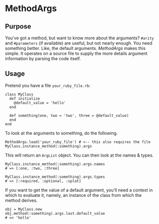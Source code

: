 # MethodArgs

## Purpose

You've got a method, but want to know more about the arguments? `#arity` and `#parameters` (if available) are useful,
but not nearly enough. You need something better. Like, the default arguments. *MethodArgs* makes this simple. It operates
on a source file to supply the more details argument information by parsing the code itself.

## Usage

Pretend you have a file `your_ruby_file.rb`:

    class MyClass
      def initialize
        @default_value = 'hello'
      end

      def something(one, two = 'two', three = @default_value)
      end
    end

To look at the arguments to something, do the following.
    
    MethodArgs.load('your_ruby_file') # <-- this also requires the file
    MyClass.instance_method(:something).args
    
This will return an `ArgList` object. You can then look at the names & types.

    MyClass.instance_method(:something).args.names
    # => [:one, :two, :three]

    MyClass.instance_method(:something).args.types
    # => [:required, :optional, :splat]
    
If you want to get the value of a default argument, you'll need a context in which to evaluate it, namely,
an instance of the class from which the method derives.

    obj = MyClass.new
    obj.method(:something).args.last.default_value
    # => 'hello'